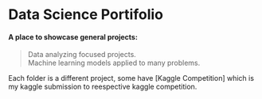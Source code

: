 # Data Science Portifolio

#### A place to showcase general projects:

> Data analyzing focused projects. <br>
> Machine learning models applied to many problems.<br>

Each folder is a different project, some have [Kaggle Competition] which is my kaggle submission to reespective kaggle competition.
